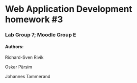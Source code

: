# Web Application Development homework #3
### Lab Group 7; Moodle Group E
#### Authors:
Richard-Sven Rivik

Oskar Pärsim 

Johannes Tammerand
